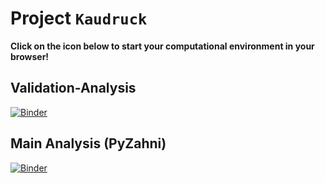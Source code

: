 # Project `Kaudruck`

__Click on the icon below to start your computational environment in your browser!__
   
## Validation-Analysis   
[![Binder](https://mybinder.org/badge_logo.svg)](https://mybinder.org/v2/gh/eotp/kaudruck/master?filepath=notebooks%2Fkaudruck.ipynb)


## Main Analysis (PyZahni)   
[![Binder](https://mybinder.org/badge_logo.svg)](https://mybinder.org/v2/gh/eotp/kaudruck/master?filepath=notebooks%2FPyZahni.ipynb)
